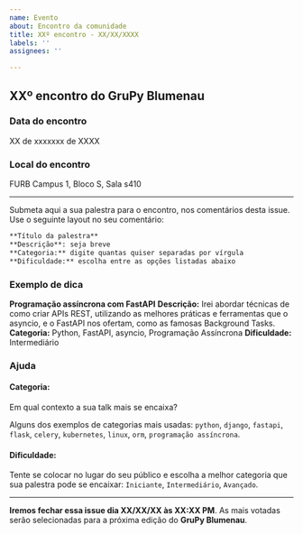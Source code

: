 ```yaml
---
name: Evento
about: Encontro da comunidade
title: XXº encontro - XX/XX/XXXX
labels: ''
assignees: ''

---
```


## XXº encontro do GruPy Blumenau

### Data do encontro

XX de xxxxxxx de XXXX

### Local do encontro

FURB Campus 1, Bloco S, Sala s410

---

Submeta aqui a sua palestra para o encontro, nos comentários desta issue. Use o seguinte layout no seu comentário:

```md
**Título da palestra**
**Descrição**: seja breve
**Categoria:** digite quantas quiser separadas por vírgula
**Dificuldade:** escolha entre as opções listadas abaixo
```

### Exemplo de dica

**Programação assíncrona com FastAPI**
**Descrição:** Irei abordar técnicas de como criar APIs REST, utilizando as melhores práticas e ferramentas que o asyncio, e o FastAPI nos ofertam, como as famosas Background Tasks.
**Categoria:** Python, FastAPI, asyncio, Programação Assíncrona
**Dificuldade:** Intermediário

### Ajuda

#### Categoria:

Em qual contexto a sua talk mais se encaixa?

Alguns dos exemplos de categorias mais usadas: `python`, `django`, `fastapi`, `flask`, `celery`, `kubernetes`, `linux`, `orm`, `programação assíncrona`.

#### Dificuldade:

Tente se colocar no lugar do seu público e escolha a melhor categoria que sua palestra pode se encaixar: `Iniciante`, `Intermediário`, `Avançado`.

---

**Iremos fechar essa issue dia XX/XX/XX às XX:XX PM**. As mais votadas serão selecionadas para a próxima edição do **GruPy Blumenau**.
